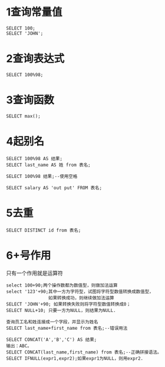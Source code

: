# 1查询常量值
```mysql
SELECT 100;
SELECT 'JOHN';
```

# 2查询表达式
```mysql
SELECT 100%98;
```

# 3查询函数
```mysql
SELECT max();
```

# 4起别名
```mysql
SELECT 100%98 AS 结果;
SELECT last_name AS 姓 from 表名;

SELECT 100%98 结果;--使用空格

SELECT salary AS 'out put' FROM 表名;
```

# 5去重
```mysql
SELECT DISTINCT id from 表名;
```
# 6+号作用
只有一个作用就是运算符
```mysql
select 100+90;两个操作数都为数值型，则做加法运算
select '123'+90;其中一方为字符型，试图将字符型数值转换成数值型，
                如果转换成功，则继续做加法运算
SELECT 'JOHN'+90; 如果转换失败则将字符型数值转换成0；
SELECT NULL+10; 只要一方为NULL，则结果为NULL.

查询员工名和姓连接成一个字段，并显示为姓名
SELECT last_name+first_name from 表名;--错误用法

SELECT CONCAT('A','B','C') AS 结果;
输出：ABC。
SELECT CONCAT(last_name,first_name) from 表名;--正确拼接语法。
SELECT IFNULL(expr1,expr2);如果expr1为NULL，则用expr2.
```

